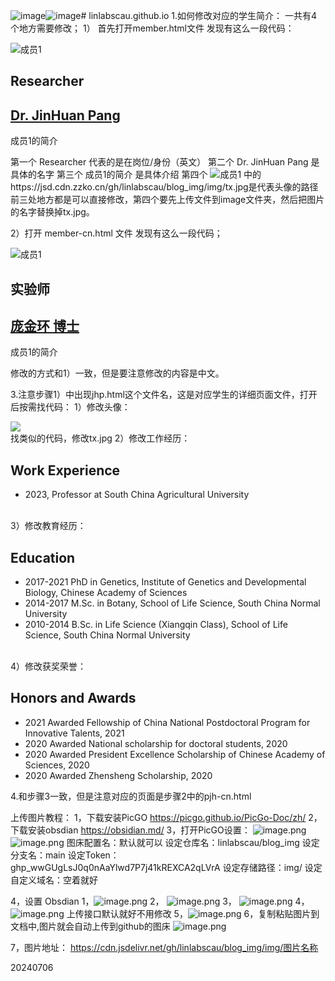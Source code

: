 ![image](https://github.com/linlabscau/linlabscau.github.io/assets/147996306/e1b2c0c2-3d60-4bec-8e11-3f27dc9c23bf)![image](https://github.com/linlabscau/linlabscau.github.io/assets/147996306/d402b02b-9d96-4cb3-babb-0db56051956e)# linlabscau.github.io
1.如何修改对应的学生简介：
一共有4个地方需要修改；
1）
首先打开member.html文件
发现有这么一段代码：
<div class="member col col-md-2">
			  <img src="https://jsd.cdn.zzko.cn/gh/linlabscau/blog_img/img/tx.jpg" alt="成员1">
			  <h2>Researcher</h2>
			  <h2><a style="color: inherit;" href="jhp.html">Dr. JinHuan Pang</a></h2>
			  <p>成员1的简介</p>
</div> 
第一个 Researcher 代表的是在岗位/身份（英文）
第二个 Dr. JinHuan Pang 是具体的名字
第三个 成员1的简介 是具体介绍
第四个  <img src="https://jsd.cdn.zzko.cn/gh/linlabscau/blog_img/img/tx.jpg" alt="成员1"> 中的 https://jsd.cdn.zzko.cn/gh/linlabscau/blog_img/img/tx.jpg是代表头像的路径
前三处地方都是可以直接修改，第四个要先上传文件到image文件夹，然后把图片的名字替换掉tx.jpg。

2）打开 member-cn.html 文件
发现有这么一段代码；
<div class="member col col-md-2">
				<img src="https://jsd.cdn.zzko.cn/gh/linlabscau/blog_img/img/tx.jpg" alt="成员1">
				<h2>实验师</h2>
				<h2><a style="color: inherit;" href="pjh-cn.html">庞金环 博士</a></h2>
				<p>成员1的简介</p>
</div>
修改的方式和1）一致，但是要注意修改的内容是中文。

3.注意步骤1）中出现jhp.html这个文件名，这是对应学生的详细页面文件，打开后按需找代码：
1）修改头像：
<div class="col col-md-4">
					<div class="member-portrait">
						<img src = "https://jsd.cdn.zzko.cn/gh/linlabscau/blog_img/img/tx.jpg">
					</div>
</div>
找类似的代码，修改tx.jpg
2）修改工作经历：
<br><h2>Work Experience</h2>                                                                     
					<ul>
						<li>2023, Professor at South China Agricultural University </li>
</ul><br>
3）修改教育经历：
<h2>Education</h2>
					<ul>
						<li>2017-2021	PhD in Genetics, Institute of Genetics and Developmental Biology, Chinese Academy of Sciences
						<li>2014-2017	M.Sc. in Botany, School of Life Science, South China Normal University</li>
						<li>2010-2014	B.Sc. in Life Science (Xiangqin Class), School of Life Science, South China Normal University</li>
					</ul><br>
4）修改获奖荣誉：
					<h2>Honors and Awards</h2>
					<ul>
						<li>2021	Awarded Fellowship of China National Postdoctoral Program for Innovative Talents, 2021</li>
						<li>2020	Awarded National scholarship for doctoral students, 2020</li>
						<li>2020	Awarded President Excellence Scholarship of Chinese Academy of Sciences, 2020 </li>
						<li>2020	Awarded Zhensheng Scholarship, 2020</li>
					</ul>
4.和步骤3一致，但是注意对应的页面是步骤2中的pjh-cn.html


上传图片教程：
1，下载安装PicGO
https://picgo.github.io/PicGo-Doc/zh/
2，下载安装obsdian
https://obsidian.md/
3，打开PicGO设置：
![image.png](https://raw.githubusercontent.com/linlabscau/blog_img/main/img/20240704181500.png)
![image.png](https://raw.githubusercontent.com/linlabscau/blog_img/main/img/20240704181612.png)
图床配置名：默认就可以
设定仓库名：linlabscau/blog_img
设定分支名：main
设定Token：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
设定存储路径：img/
设定自定义域名：空着就好

4，设置 Obsdian 
1，![image.png](https://raw.githubusercontent.com/linlabscau/blog_img/main/img/20240704181828.png)
2，
![image.png](https://raw.githubusercontent.com/linlabscau/blog_img/main/img/20240704181918.png)
3，
![image.png](https://raw.githubusercontent.com/linlabscau/blog_img/main/img/20240704181958.png)
4，
![image.png](https://raw.githubusercontent.com/linlabscau/blog_img/main/img/20240704182055.png)
 上传接口默认就好不用修改
5，![image.png](https://raw.githubusercontent.com/linlabscau/blog_img/main/img/20240704182344.png)
6，复制粘贴图片到文档中,图片就会自动上传到github的图床
![image.png](https://raw.githubusercontent.com/linlabscau/blog_img/main/img/20240704182434.png)

7，图片地址：
https://cdn.jsdelivr.net/gh/linlabscau/blog_img/img/图片名称


20240706